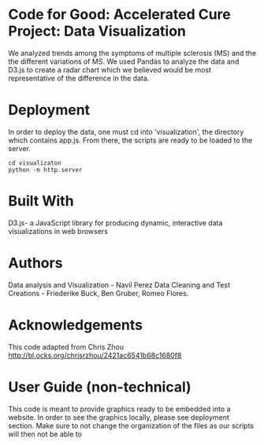 # Code for Good: Accelerated Cure Project: Data Visualization 
We analyzed trends among the symptoms of multiple sclerosis (MS) and the the different variations of MS. 
We used Pandas to analyze the data and D3.js to create a radar chart which we believed would be most representative of the difference in the data.

# Deployment
In order to deploy the data, one must cd into 'visualization', the directory which contains app.js. 
From there, the scripts are ready to be loaded to the server.
```
cd visualizaton
python -m http.server
```
# Built With
D3.js- a JavaScript library for producing dynamic, interactive data visualizations in web browsers

# Authors
Data analysis and Visualization - Navil Perez
Data Cleaning and Test Creations - Friederike Buck, Ben Gruber, Romeo Flores.

# Acknowledgements

This code adapted from Chris Zhou http://bl.ocks.org/chrisrzhou/2421ac6541b68c1680f8

# User Guide (non-technical)
This code is meant to provide graphics ready to be embedded into a website. In order to see the graphics locally, please see deployment section.
Make sure to not change the organization of the files as our scripts will then not be able to 
